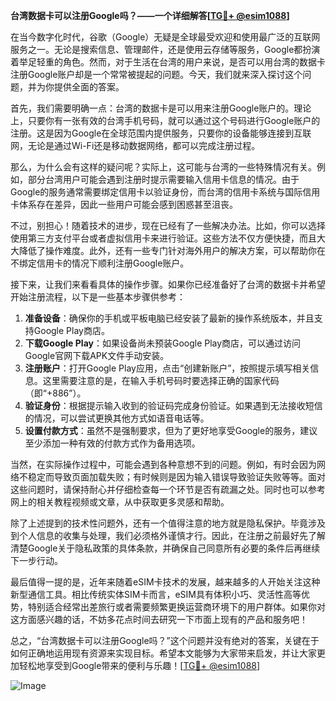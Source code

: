 **台湾数据卡可以注册Google吗？——一个详细解答[[TG💪+ @esim1088](https://t.me/s/esim1088)]**

在当今数字化时代，谷歌（Google）无疑是全球最受欢迎和使用最广泛的互联网服务之一。无论是搜索信息、管理邮件，还是使用云存储等服务，Google都扮演着举足轻重的角色。然而，对于生活在台湾的用户来说，是否可以用台湾的数据卡注册Google账户却是一个常常被提起的问题。今天，我们就来深入探讨这个问题，并为你提供全面的答案。

首先，我们需要明确一点：台湾的数据卡是可以用来注册Google账户的。理论上，只要你有一张有效的台湾手机号码，就可以通过这个号码进行Google账户的注册。这是因为Google在全球范围内提供服务，只要你的设备能够连接到互联网，无论是通过Wi-Fi还是移动数据网络，都可以完成注册过程。

那么，为什么会有这样的疑问呢？实际上，这可能与台湾的一些特殊情况有关。例如，部分台湾用户可能会遇到注册时提示需要输入信用卡信息的情况。由于Google的服务通常需要绑定信用卡以验证身份，而台湾的信用卡系统与国际信用卡体系存在差异，因此一些用户可能会感到困惑甚至沮丧。

不过，别担心！随着技术的进步，现在已经有了一些解决办法。比如，你可以选择使用第三方支付平台或者虚拟信用卡来进行验证。这些方法不仅方便快捷，而且大大降低了操作难度。此外，还有一些专门针对海外用户的解决方案，可以帮助你在不绑定信用卡的情况下顺利注册Google账户。

接下来，让我们来看看具体的操作步骤。如果你已经准备好了台湾的数据卡并希望开始注册流程，以下是一些基本步骤供参考：

1. **准备设备**：确保你的手机或平板电脑已经安装了最新的操作系统版本，并且支持Google Play商店。
2. **下载Google Play**：如果设备尚未预装Google Play商店，可以通过访问Google官网下载APK文件手动安装。
3. **注册账户**：打开Google Play应用，点击“创建新账户”，按照提示填写相关信息。这里需要注意的是，在输入手机号码时要选择正确的国家代码（即“+886”）。
4. **验证身份**：根据提示输入收到的验证码完成身份验证。如果遇到无法接收短信的情况，可以尝试更换其他方式如语音电话等。
5. **设置付款方式**：虽然不是强制要求，但为了更好地享受Google的服务，建议至少添加一种有效的付款方式作为备用选项。

当然，在实际操作过程中，可能会遇到各种意想不到的问题。例如，有时会因为网络不稳定而导致页面加载失败；有时候则是因为输入错误导致验证失败等等。面对这些问题时，请保持耐心并仔细检查每一个环节是否有疏漏之处。同时也可以参考网上的相关教程视频或文章，从中获取更多灵感和帮助。

除了上述提到的技术性问题外，还有一个值得注意的地方就是隐私保护。毕竟涉及到个人信息的收集与处理，我们必须格外谨慎才行。因此，在注册之前最好先了解清楚Google关于隐私政策的具体条款，并确保自己同意所有必要的条件后再继续下一步行动。

最后值得一提的是，近年来随着eSIM卡技术的发展，越来越多的人开始关注这种新型通信工具。相比传统实体SIM卡而言，eSIM具有体积小巧、灵活性高等优势，特别适合经常出差旅行或者需要频繁更换运营商环境下的用户群体。如果你对这方面感兴趣的话，不妨多花点时间去研究一下市面上现有的产品和服务吧！

总之，“台湾数据卡可以注册Google吗？”这个问题并没有绝对的答案，关键在于如何正确地运用现有资源来实现目标。希望本文能够为大家带来启发，并让大家更加轻松地享受到Google带来的便利与乐趣！[[TG💪+ @esim1088](https://t.me/s/esim1088)] 

![Image](https://i.postimg.cc/4NQfJmqS/Snipaste-2025-05-13-00-14-12.png)